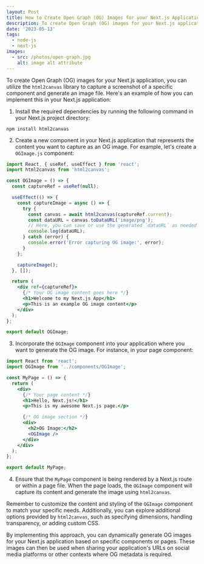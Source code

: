 ```yaml
---
layout: Post
title: How to Create Open Graph (OG) Images for your Next.js Application
description: To create Open Graph (OG) images for your Next.js application, you can utilize the html2canvas library to capture a screenshot of a specific component and generate an image file.
date: '2023-05-13'
tags:
  - node-js
  - next-js
images:
  - src: /photos/open-graph.jpg
    alt: image alt attribute
---
```


To create Open Graph (OG) images for your Next.js application, you can utilize the `html2canvas` library to capture a screenshot of a specific component and generate an image file. Here's an example of how you can implement this in your Next.js application:

1. Install the required dependencies by running the following command in your Next.js project directory:

```shell
npm install html2canvas
```

2. Create a new component in your Next.js application that represents the content you want to capture as an OG image. For example, let's create a `OGImage.js` component:

```jsx showLineNumbers
import React, { useRef, useEffect } from 'react';
import html2canvas from 'html2canvas';

const OGImage = () => {
  const captureRef = useRef(null);

  useEffect(() => {
    const captureImage = async () => {
      try {
        const canvas = await html2canvas(captureRef.current);
        const dataURL = canvas.toDataURL('image/png');
        // Here, you can save or use the generated `dataURL` as needed
        console.log(dataURL);
      } catch (error) {
        console.error('Error capturing OG image:', error);
      }
    };

    captureImage();
  }, []);

  return (
    <div ref={captureRef}>
      {/* Your OG image content goes here */}
      <h1>Welcome to my Next.js App</h1>
      <p>This is an example OG image content</p>
    </div>
  );
};

export default OGImage;
```

3. Incorporate the `OGImage` component into your application where you want to generate the OG image. For instance, in your page component:

```jsx showLineNumbers
import React from 'react';
import OGImage from '../components/OGImage';

const MyPage = () => {
  return (
    <div>
      {/* Your page content */}
      <h1>Hello, Next.js!</h1>
      <p>This is my awesome Next.js page.</p>

      {/* OG image section */}
      <div>
        <h2>OG Image:</h2>
        <OGImage />
      </div>
    </div>
  );
};

export default MyPage;
```

4. Ensure that the `MyPage` component is being rendered by a Next.js route or within a page file. When the page loads, the `OGImage` component will capture its content and generate the image using `html2canvas`.

Remember to customize the content and styling of the `OGImage` component to match your specific needs. Additionally, you can explore additional options provided by `html2canvas`, such as specifying dimensions, handling transparency, or adding custom CSS.

By implementing this approach, you can dynamically generate OG images for your Next.js application based on specific components or pages. These images can then be used when sharing your application's URLs on social media platforms or other contexts where OG metadata is required.